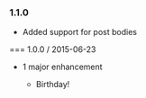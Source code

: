 ### 1.1.0

* Added support for post bodies

=== 1.0.0 / 2015-06-23

* 1 major enhancement

  * Birthday!


